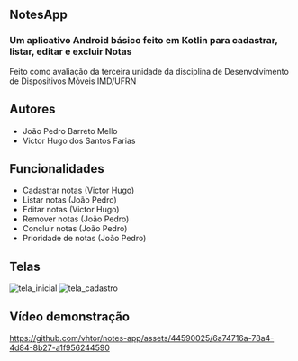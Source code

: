 ## NotesApp
### Um aplicativo Android básico feito em Kotlin para cadastrar, listar, editar e excluir Notas
Feito como avaliação da terceira unidade da disciplina de Desenvolvimento de Dispositivos Móveis IMD/UFRN

## Autores
- João Pedro Barreto Mello
- Victor Hugo dos Santos Farias

## Funcionalidades
- Cadastrar notas (Victor Hugo)
- Listar notas (João Pedro)
- Editar notas (Victor Hugo)
- Remover notas (João Pedro)
- Concluir notas (João Pedro)
- Prioridade de notas (João Pedro)

## Telas
![tela_inicial](https://github.com/vhtor/notes-app/assets/44590025/e4992a61-120a-4846-bc84-e6ec590ab91d)
![tela_cadastro](https://github.com/vhtor/notes-app/assets/44590025/300c6c4e-5a6a-48d6-8fd1-aaaa897d476a)


## Vídeo demonstração
https://github.com/vhtor/notes-app/assets/44590025/6a74716a-78a4-4d84-8b27-a1f956244590
